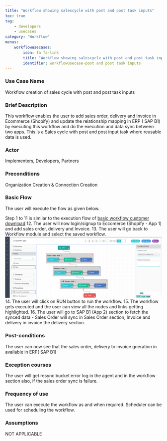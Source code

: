 ```yaml
---
title: "Workflow showing salescycle with post and post task inputs"
toc: true
tag: 
    - developers
    - usecases
category: "Workflow"           
menus: 
    workflowusecases:
        icon: fa fa-link
        title: "Workflow showing salescycle with post and post task inputs" 
        identifier: workflowusecase-post and post task inputs
---
```


###  Use Case Name 
Workflow creation of sales cycle with post and post task inputs

### Brief Description 
This workflow enables the user to add sales order, delivery and Invoice in Ecommerce (Shopify) and update the relationship mapping  in ERP ( SAP B1) by executing this workflow and do the execution and data sync between two apps. This is a Sales cycle with post and post input task where reusable data is used.
 
### Actor 
Implementers, Developers, Partners  

### Preconditions 
Organization Creation & Connection Creation 

### Basic Flow 
The user will execute the flow as given below.

Step 1 to 11 is similar to the execution flow of [basic workflow customer download](/workflow/basic-workflow-customer-download/)
12. The user will now login/signup to Eccomerce (Shopify - App 1) and add sales order, delivery and Invoice. 
13. The user will go back to Workflow module and select the saved workflow.  
![SalesCycle-Invoice-Delivery](/staticfiles/workflow-management/media/SalesCycle-Invoice-Delivery.png)
14. The user will click on RUN button to run the workflow.
15. The workflow gets executed and the user can view all the nodes and links getting highlighted.
16.  The user will go to SAP B1 (App 2) section to fetch the synced data - Sales Order will sync in Sales Order section, Invoice and delivery in invoice the delivery section. 

### Post-conditions 
The user can now see that the sales order, delivery to invoice gneration in available in ERP( SAP B1)

### Exception courses 
The user will get resync bucket error log in the agent and in the workflow section also, if the sales order sync is failure.       

### Frequency of use  
The user can execute the workflow as and when required. Scheduler can be used for scheduling the workflow.

### Assumptions 
 NOT APPLICABLE 